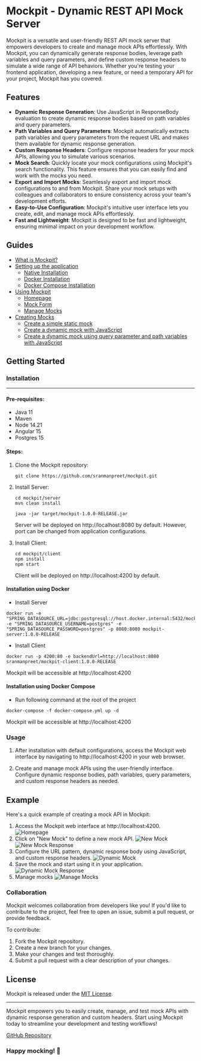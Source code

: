 # Mockpit - Dynamic REST API Mock Server

Mockpit is a versatile and user-friendly REST API mock server that empowers developers to create and manage mock APIs effortlessly. With Mockpit, you can dynamically generate response bodies, leverage path variables and query parameters, and define custom response headers to simulate a wide range of API behaviors. Whether you're testing your frontend application, developing a new feature, or need a temporary API for your project, Mockpit has you covered.

## Features

- **Dynamic Response Generation**: Use JavaScript in ResponseBody evaluation to create dynamic response bodies based on path variables and query parameters.
- **Path Variables and Query Parameters**: Mockpit automatically extracts path variables and query parameters from the request URL and makes them available for dynamic response generation.
- **Custom Response Headers**: Configure response headers for your mock APIs, allowing you to simulate various scenarios.
- **Mock Search**: Quickly locate your mock configurations using Mockpit's search functionality. This feature ensures that you can easily find and work with the mocks you need.
- **Export and Import Mocks**: Seamlessly export and import mock configurations to and from Mockpit. Share your mock setups with colleagues and collaborators to ensure consistency across your team's development efforts.
- **Easy-to-Use Configuration**: Mockpit's intuitive user interface lets you create, edit, and manage mock APIs effortlessly.
- **Fast and Lightweight**: Mockpit is designed to be fast and lightweight, ensuring minimal impact on your development workflow.

## Guides

- [What is Mockpit?](https://github.com/sranmanpreet/mockpit/wiki/What-is-Mockpit)
- [Setting up the application](https://github.com/sranmanpreet/mockpit/wiki/Setting-up-Mockpit)
    - [Native Installation](https://github.com/sranmanpreet/mockpit/wiki/Setup-Mockpit-natively)
    - [Docker Installation](https://github.com/sranmanpreet/mockpit/wiki/Setup-Mockpit-via-Docker)
    - [Docker Compose Installation](https://github.com/sranmanpreet/mockpit/wiki/Setup-Mockpit-via-Docker-Compose)
- [Using Mockpit](https://github.com/sranmanpreet/mockpit/wiki/Using-Mockpit)
    - [Homepage](https://github.com/sranmanpreet/mockpit/wiki/Using-Homepage)
    - [Mock Form](https://github.com/sranmanpreet/mockpit/wiki/Using-Mock-Form)
    - [Manage Mocks](https://github.com/sranmanpreet/mockpit/wiki/Using-Manage-Mocks)
- [Creating Mocks](https://github.com/sranmanpreet/mockpit/wiki/Creating-Mocks)
    - [Create a simple static mock](https://github.com/sranmanpreet/mockpit/wiki/Create-a-simple-static-mock)
    - [Create a dynamic mock with JavaScript](https://github.com/sranmanpreet/mockpit/wiki/Creating-a-dynamic-mock-with-javascript)
    - [Create a dynamic mock using query parameter and path variables with JavaScript](https://github.com/sranmanpreet/mockpit/wiki/Creating-a-dynamic-mock-using-variables-with-javascript)



## Getting Started

### Installation

---
#### Pre-requisites:
- Java 11
- Maven
- Node 14.21
- Angular 15 
- Postgres 15

#### Steps:
1. Clone the Mockpit repository:

   ```
   git clone https://github.com/sranmanpreet/mockpit.git
   ```

2. Install Server:
   
   ```
   cd mockpit/server
   mvn clean install
   
   java -jar target/mockpit-1.0.0-RELEASE.jar
   ```
   
   Server will be deployed on http://localhost:8080 by default. However, port can be changed from application configurations.


3. Install Client:
 
   ```
   cd mockpit/client
   npm install
   npm start 
   ```
   Client will be deployed on http://localhost:4200 by default.
#### Installation using Docker
- Install Server
 ```
docker run -e "SPRING_DATASOURCE_URL=jdbc:postgresql://host.docker.internal:5432/mockpitdb" -e "SPRING_DATASOURCE_USERNAME=postgres" -e "SPRING_DATASOURCE_PASSWORD=postgres" -p 8080:8080 mockpit-server:1.0.0-RELEASE
 ```
- Install Client
```
docker run -p 4200:80 -e backendUrl=http://localhost:8080 sranmanpreet/mockpit-client:1.0.0-RELEASE
```
Mockpit will be accessible at http://localhost:4200

#### Installation using Docker Compose
- Run following command at the root of the  project
 ```
docker-compose -f docker-compose.yml up -d
 ```
 
Mockpit will be accessible at http://localhost:4200

### Usage
1. After installation with default configurations, access the Mockpit web interface by navigating to http://localhost:4200 in your web browser.

2. Create and manage mock APIs using the user-friendly interface. Configure dynamic response bodies, path variables, query parameters, and custom response headers as needed.

## Example
Here's a quick example of creating a mock API in Mockpit:

1. Access the Mockpit web interface at http://localhost:4200.
![Homepage](https://github.com/sranmanpreet/mockpit/blob/master/documentation/assets/homepage.png?raw=true)
2. Click on "New Mock" to define a new mock API.
![New Mock](https://github.com/sranmanpreet/mockpit/blob/master/documentation/assets/new-mock.png?raw=true)
![New Mock Response](https://github.com/sranmanpreet/mockpit/blob/master/documentation/assets/new-mock-response.png?raw=true)
3. Configure the URL pattern, dynamic response body using JavaScript, and custom response headers.
![Dynamic Mock](https://github.com/sranmanpreet/mockpit/blob/master/documentation/assets/new-mock-dynamic.png?raw=true)
4. Save the mock and start using it in your application.
![Dynamic Mock Response](https://github.com/sranmanpreet/mockpit/blob/master/documentation/assets/new-mock-dynamic-response.png?raw=true)
5. Manage mocks
![Manage Mocks](https://github.com/sranmanpreet/mockpit/blob/master/documentation/assets/manage-mocks.png?raw=true)
### Collaboration
Mockpit welcomes collaboration from developers like you! If you'd like to contribute to the project, feel free to open an issue, submit a pull request, or provide feedback.

To contribute:

1. Fork the Mockpit repository.
2. Create a new branch for your changes.
3. Make your changes and test thoroughly.
4. Submit a pull request with a clear description of your changes.

## License
Mockpit is released under the [MIT License](https://github.com/sranmanpreet/mockpit/blob/master/LICENSE).

---

Mockpit empowers you to easily create, manage, and test mock APIs with dynamic response generation and custom headers. Start using Mockpit today to streamline your development and testing workflows!

[GitHub Repository](https://github.com/sranmanpreet/mockpit)

### Happy mocking! 🚀



